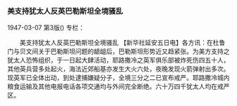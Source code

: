 ### 美支持犹太人反英巴勒斯坦全境骚乱

1947-03-07
第3版()
专栏：

　　美支持犹太人反英巴勒斯坦全境骚乱
    【新华社延安五日电】各方讯：在杜鲁门与贝文间关于巴勒斯坦问题的龉龃后，巴勒斯坦形势近又趋紧张。为美方支持之犹太人恐怖组织，于一日起大肆活动，耶路撒冷之英军俱乐部被炸死伤四五十人，其他英兵营多处起火，海法近郊船基亦发生大火六处，夜晚发现火箭弹射出多次。现英军已全体出动，到处逮捕嫌疑分子，全境三分之二已宣布戒严。耶路撒冷城内粮食运输及其他电报电话各项交通均与外间完全断绝。六十万四千犹太人均在戒严区。
